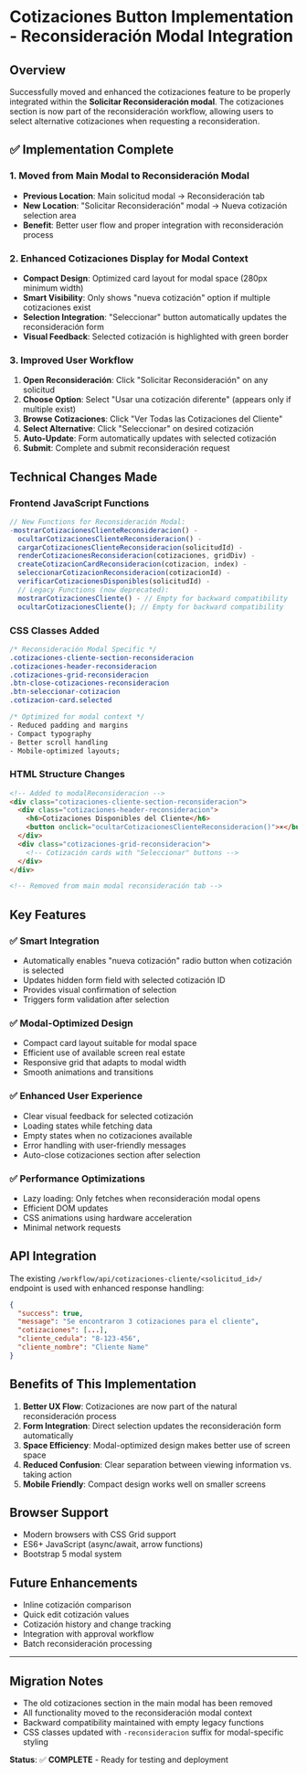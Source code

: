 # Cotizaciones Button Implementation - Reconsideración Modal Integration

## Overview

Successfully moved and enhanced the cotizaciones feature to be properly integrated within the **Solicitar Reconsideración modal**. The cotizaciones section is now part of the reconsideración workflow, allowing users to select alternative cotizaciones when requesting a reconsideration.

## ✅ Implementation Complete

### 1. **Moved from Main Modal to Reconsideración Modal**

- **Previous Location**: Main solicitud modal → Reconsideración tab
- **New Location**: "Solicitar Reconsideración" modal → Nueva cotización selection area
- **Benefit**: Better user flow and proper integration with reconsideración process

### 2. **Enhanced Cotizaciones Display for Modal Context**

- **Compact Design**: Optimized card layout for modal space (280px minimum width)
- **Smart Visibility**: Only shows "nueva cotización" option if multiple cotizaciones exist
- **Selection Integration**: "Seleccionar" button automatically updates the reconsideración form
- **Visual Feedback**: Selected cotización is highlighted with green border

### 3. **Improved User Workflow**

1. **Open Reconsideración**: Click "Solicitar Reconsideración" on any solicitud
2. **Choose Option**: Select "Usar una cotización diferente" (appears only if multiple exist)
3. **Browse Cotizaciones**: Click "Ver Todas las Cotizaciones del Cliente"
4. **Select Alternative**: Click "Seleccionar" on desired cotización
5. **Auto-Update**: Form automatically updates with selected cotización
6. **Submit**: Complete and submit reconsideración request

## Technical Changes Made

### Frontend JavaScript Functions

```javascript
// New Functions for Reconsideración Modal:
-mostrarCotizacionesClienteReconsideracion() -
  ocultarCotizacionesClienteReconsideracion() -
  cargarCotizacionesClienteReconsideracion(solicitudId) -
  renderCotizacionesReconsideracion(cotizaciones, gridDiv) -
  createCotizacionCardReconsideracion(cotizacion, index) -
  seleccionarCotizacionReconsideracion(cotizacionId) -
  verificarCotizacionesDisponibles(solicitudId) -
  // Legacy Functions (now deprecated):
  mostrarCotizacionesCliente() - // Empty for backward compatibility
  ocultarCotizacionesCliente(); // Empty for backward compatibility
```

### CSS Classes Added

```css
/* Reconsideración Modal Specific */
.cotizaciones-cliente-section-reconsideracion
.cotizaciones-header-reconsideracion
.cotizaciones-grid-reconsideracion
.btn-close-cotizaciones-reconsideracion
.btn-seleccionar-cotizacion
.cotizacion-card.selected

/* Optimized for modal context */
- Reduced padding and margins
- Compact typography
- Better scroll handling
- Mobile-optimized layouts;
```

### HTML Structure Changes

```html
<!-- Added to modalReconsideracion -->
<div class="cotizaciones-cliente-section-reconsideracion">
  <div class="cotizaciones-header-reconsideracion">
    <h6>Cotizaciones Disponibles del Cliente</h6>
    <button onclick="ocultarCotizacionesClienteReconsideracion()">×</button>
  </div>
  <div class="cotizaciones-grid-reconsideracion">
    <!-- Cotización cards with "Seleccionar" buttons -->
  </div>
</div>

<!-- Removed from main modal reconsideración tab -->
```

## Key Features

### ✅ **Smart Integration**

- Automatically enables "nueva cotización" radio button when cotización is selected
- Updates hidden form field with selected cotización ID
- Provides visual confirmation of selection
- Triggers form validation after selection

### ✅ **Modal-Optimized Design**

- Compact card layout suitable for modal space
- Efficient use of available screen real estate
- Responsive grid that adapts to modal width
- Smooth animations and transitions

### ✅ **Enhanced User Experience**

- Clear visual feedback for selected cotización
- Loading states while fetching data
- Empty states when no cotizaciones available
- Error handling with user-friendly messages
- Auto-close cotizaciones section after selection

### ✅ **Performance Optimizations**

- Lazy loading: Only fetches when reconsideración modal opens
- Efficient DOM updates
- CSS animations using hardware acceleration
- Minimal network requests

## API Integration

The existing `/workflow/api/cotizaciones-cliente/<solicitud_id>/` endpoint is used with enhanced response handling:

```json
{
  "success": true,
  "message": "Se encontraron 3 cotizaciones para el cliente",
  "cotizaciones": [...],
  "cliente_cedula": "8-123-456",
  "cliente_nombre": "Cliente Name"
}
```

## Benefits of This Implementation

1. **Better UX Flow**: Cotizaciones are now part of the natural reconsideración process
2. **Form Integration**: Direct selection updates the reconsideración form automatically
3. **Space Efficiency**: Modal-optimized design makes better use of screen space
4. **Reduced Confusion**: Clear separation between viewing information vs. taking action
5. **Mobile Friendly**: Compact design works well on smaller screens

## Browser Support

- Modern browsers with CSS Grid support
- ES6+ JavaScript (async/await, arrow functions)
- Bootstrap 5 modal system

## Future Enhancements

- Inline cotización comparison
- Quick edit cotización values
- Cotización history and change tracking
- Integration with approval workflow
- Batch reconsideración processing

---

## Migration Notes

- The old cotizaciones section in the main modal has been removed
- All functionality moved to the reconsideración modal context
- Backward compatibility maintained with empty legacy functions
- CSS classes updated with `-reconsideracion` suffix for modal-specific styling

**Status**: ✅ **COMPLETE** - Ready for testing and deployment
